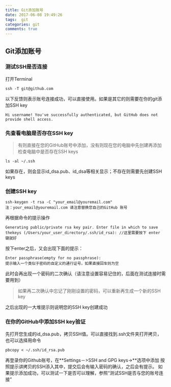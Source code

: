 ```yaml
---
title: Git添加账号
date: 2017-06-08 19:49:26
tags:  git
categories: git
comments: true
---
```


## Git添加账号

### 测试SSH是否连接
打开Terminal

```shell
ssh -T git@github.com
```

以下反馈则表示账号连接成功，可以直接使用。如果是其它的则需要在你的git添加SSH key
<!----more----->

```shell
Hi username! You've successfully authenticated, but GitHub does not
provide shell access.
```


### 先查看电脑是否存在SSH key

> 有则直接在您的GitHub账号中添加，没有则现在您的电脑中先创建再添加
检查电脑中是否存在SSH keys

```shell
ls -al ~/.ssh
```

如果存在，则会显示id_dsa.pub、id_dsa等相关显示；不存在则需要先创建SSH keys


### 创建SSH key

```shell
ssh-keygen -t rsa -C "your_email@youremail.com" 
注：your_email@youremail.com 请注意替换您自己的GitHub 账号
```
再根据命令的提示操作

```shell
Generating public/private rsa key pair. Enter file in which to save thekeys (/Users/your_user_directory/.ssh/id_rsa): //这里需要按下 enter 键就好
```
按下enter之后，又会出现下面的提示：

```
Enter passphrase(empty for no passphrase):
提示输入一个类似于密码的自定义的通行证号，如果直接回车则为空
```
此时会再出现一个密码的二次确认（请注意设置容易记住的，后面在测试连接时需要用到）
> 如果再二次确认中忘记了刚刚设置的密码，可以重新再生成一个新的SSH key

之后出现的一大堆提示则说明您的SSH key创建成功

### 在你的GitHub中添加SSH key验证

先打开您生成的id_dsa.pub，拷贝SSH值。可以直接找到.ssh文件夹打开拷贝，也可以选择用命令

```shell
pbcopy < ~/.ssh/id_rsa.pub
```
再登录你的Github账号，在**Settings－>SSH and GPG keys->**选项中添加
按照提示讲拷贝的SSH添入其中，提交后会有输入密码的确认，之后会有提示。
如果提示添加成功，可以测试一下是否可以理解，参照“测试SSH是否与您的账号连接”

